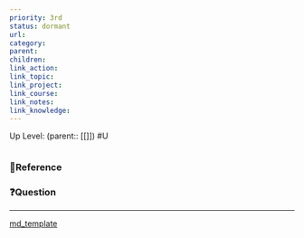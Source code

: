 ```yaml
---
priority: 3rd
status: dormant
url: 
category: 
parent: 
children: 
link_action: 
link_topic: 
link_project: 
link_course: 
link_notes: 
link_knowledge: 
---
```

Up Level: (parent:: [[]])
#U
```toc
```
### 📇Reference

### ❓Question

---

[md_template](Mark%20down/md_template.md)










